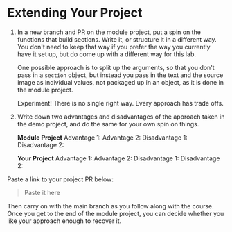 # Extending Your Project

1. In a new branch and PR on the module project, put a spin on the functions that build sections. Write it, or structure it in a different way. You don't need to keep that way if you prefer the way you currently have it set up, but do come up with a different way for this lab.

   One possible approach is to split up the arguments, so that you don't pass in a `section` object, but instead you pass in the text and the source image as individual values, not packaged up in an object, as it is done in the module project.

   Experiment! There is no single right way. Every approach has trade offs.

2. Write down two advantages and disadvantages of the approach taken in the demo project, and do the same for your own spin on things.

   **Module Project**
   Advantage 1:
   Advantage 2:
   Disadvantage 1:
   Disadvantage 2:

   **Your Project**
   Advantage 1:
   Advantage 2:
   Disadvantage 1:
   Disadvantage 2:

Paste a link to your project PR below:

> Paste it here

Then carry on with the main branch as you follow along with the course. Once you get to the end of the module project, you can decide whether you like your approach enough to recover it.
